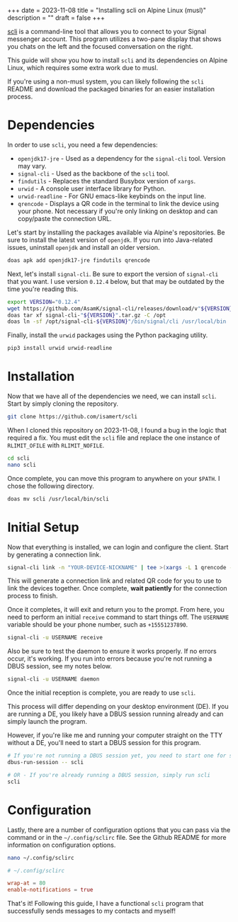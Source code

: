 +++
date = 2023-11-08
title = "Installing scli  on Alpine Linux (musl)"
description = ""
draft = false
+++

[scli](https://github.com/isamert/scli) is a command-line tool that allows you
to connect to your Signal messenger account. This program utilizes a two-pane
display that shows you chats on the left and the focused conversation on the
right.

This guide will show you how to install `scli` and its dependencies on Alpine
Linux, which requires some extra work due to musl.

If you're using a non-musl system, you can likely following the `scli` README
and download the packaged binaries for an easier installation process.

# Dependencies

In order to use `scli`, you need a few dependencies:

- `openjdk17-jre` - Used as a dependency for the `signal-cli` tool. Version may
  vary.
- `signal-cli` - Used as the backbone of the `scli` tool.
- `findutils` - Replaces the standard Busybox version of `xargs`.
- `urwid` - A console user interface library for Python.
- `urwid-readline` - For GNU emacs-like keybinds on the input line.
- `qrencode` - Displays a QR code in the terminal to link the device using your
  phone. Not necessary if you're only linking on desktop and can copy/paste the
  connection URL.

Let's start by installing the packages available via Alpine's repositories. Be
sure to install the latest version of `openjdk`. If you run into Java-related
issues, uninstall `openjdk` and install an older version.

```sh
doas apk add openjdk17-jre findutils qrencode
```

Next, let's install `signal-cli`. Be sure to export the version of `signal-cli`
that you want. I use version `0.12.4` below, but that may be outdated by the
time you're reading this.

```sh
export VERSION="0.12.4"
wget https://github.com/AsamK/signal-cli/releases/download/v"${VERSION}"/signal-cli-"${VERSION}".tar.gz
doas tar xf signal-cli-"${VERSION}".tar.gz -C /opt
doas ln -sf /opt/signal-cli-${VERSION}"/bin/signal/cli /usr/local/bin
```

Finally, install the `urwid` packages using the Python packaging utility.

```sh
pip3 install urwid urwid-readline
```

# Installation

Now that we have all of the dependencies we need, we can install `scli`. Start
by simply cloning the repository.

```sh
git clone https://github.com/isamert/scli
```

When I cloned this repository on 2023-11-08, I found a bug in the logic that
required a fix. You must edit the `scli` file and replace the one instance of
`RLIMIT_OFILE` with `RLIMIT_NOFILE`.

```sh
cd scli
nano scli
```

Once complete, you can move this program to anywhere on your `$PATH`. I chose
the following directory.

```sh
doas mv scli /usr/local/bin/scli
```

# Initial Setup

Now that everything is installed, we can login and configure the client. Start
by generating a connection link.

```sh
signal-cli link -n "YOUR-DEVICE-NICKNAME" | tee >(xargs -L 1 qrencode -t utf8)
```

This will generate a connection link and related QR code for you to use to link
the devices together. Once complete, **wait patiently** for the connection
process to finish.

Once it completes, it will exit and return you to the prompt. From here, you
need to perform an initial `receive` command to start things off. The `USERNAME`
variable should be your phone number, such as `+15551237890`.

```sh
signal-cli -u USERNAME receive
```

Also be sure to test the daemon to ensure it works properly. If no errors occur,
it's working. If you run into errors because you're not running a DBUS
session, see my notes below.

```sh
signal-cli -u USERNAME daemon
```

Once the initial reception is complete, you are ready to use `scli`.

This process will differ depending on your desktop environment (DE). If you are
running a DE, you likely have a DBUS session running already and can simply
launch the program.

However, if you're like me and running your computer straight on the TTY
without a DE, you'll need to start a DBUS session for this program.

```sh
# If you're not running a DBUS session yet, you need to start one for scli
dbus-run-session -- scli

# OR - If you're already running a DBUS session, simply run scli
scli
```

# Configuration

Lastly, there are a number of configuration options that you can pass via the
command or in the `~/.config/sclirc` file. See the Github README for more
information on configuration options.

```sh
nano ~/.config/sclirc
```

``` conf
# ~/.config/sclirc

wrap-at = 80
enable-notifications = true
```

That's it! Following this guide, I have a functional `scli` program that
successfully sends messages to my contacts and myself!
